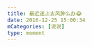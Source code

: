 ```yaml
---
title: 最近迷上古风肿么办😂
date: 2016-12-25 15:00:34
mCategories: [说说]
type: moment
---
```


<div id="pics-20161225150034"></div>

<script src="/lib/moment/pics.js"></script>
<script>
var data = [
    {"link": "2016-12-25_000001.png", "type": "shuoshuo"}
];
picsRender(data, "pics-20161225150034");
</script>

